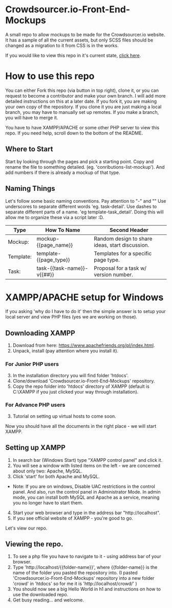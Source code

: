 # Crowdsourcer.io-Front-End-Mockups
A small repo to allow mockups to be made for the Crowdsourcer.io website. It has a sample of all the current assets,  but only SCSS files should be changed as a migration to it from CSS is in the works.

If you would like to view this repo in it's current state, [click here](https://crowdsourcer-frontend-mockups.herokuapp.com/).

# How to use this repo
You can either Fork this repo (via button in top right), clone it, or you can request to become a contributor and make your own branch. I will add more detailed instructions on this at a later date. If you fork it, you are making your own copy of the repository. If you clone it you are just making a local branch, you may have to manually set up remotes. If you make a branch, you will have to merge it.

You have to have XAMPP/APACHE or some other PHP server to view this repo. If you need help, scroll down to the bottom of the README.

## Where to Start
Start by looking through the pages and pick a starting point. Copy and rename the file to something detailed. (eg. 'conributions-list-mockup'). And add numbers if there is already a mockup of that type.

## Naming Things
Let's follow some basic naming conventions. Pay attention to "-" and "" Use underscores to separate different words 'eg. task-detail'. Use dashes to separate different parts of a name. 'eg template-task_detail'. Doing this will allow me to organize these via a script later :D.

| Type          | How To Name                | Second Header                                   |
| ------------- | -------------------------- | ----------------------------------------------- |
| Mockup:       | mockup-{{page_name}}       | Random design to share ideas, start discussion. |
| Template:     | template-{{page_type}}     | Templates for a specific page type.             |
| Task:         | task-{{task-name}}-v{{##}} | Proposal for a task w/ version number.          |

# XAMPP/APACHE setup for Windows
If you asking 'why do I have to do it' then the simple answer is to setup your local server and view PHP files (yes we are working on those).

## Downloading XAMPP
1. Download from here: https://www.apachefriends.org/pl/index.html.
2. Unpack, install (pay attention where you install it).

### For Junior PHP users
3. In the installation directory you will find folder 'htdocs'.
4. Clone/download 'Crowdsourcer.io-Front-End-Mockups' repository.
5. Copy the repo folder into 'htdocs' directory of XAMPP (default is C:\XAMPP if you just clicked your way through installation).

### For Advance PHP users
3. Tutorial on setting up virtual hosts to come soon.

Now you should have all the documents in the right place - we will start XAMPP.

## Setting up XAMPP
1. In search bar (Windows Start) type "XAMPP control panel" and click it.
2. You will see a window with listed items on the left - we are concerned about only two: Apache, MySQL.
3. Click 'start' for both Apache and MySQL.
  * Note: If you are on windows, Disable UAC restrictions in the control panel. And also, run the control panel in Administrator Mode. In admin mode, you can install both MySQL and Apache as a service, meaning you no longer have to start them.
4. Start your web browser and type in the address bar "http://localhost".
5. If you see official website of XAMPP - you're good to go.

Let's view our repo.

## Viewing the repo.
1. To see a php file you have to navigate to it - using address bar of your browser.
2. Type 'http://localhost/{{folder-name}}', where {{folder-name}} is the name of the folder you pasted the repository into.
   (I pasted 'Crowdsourcer.io-Front-End-Mockups' repository into a new folder 'crowd' in 'htdocs' so for me it is
   'http://localhost/crowd/' )
3. You should now see a big Hello World in h1 and instructions on how to use the downloaded repo.
4. Get busy reading... and welcome.
